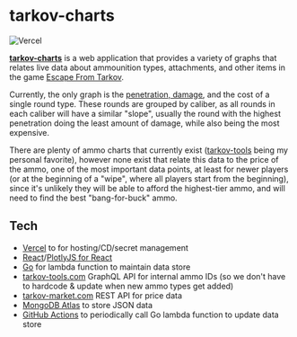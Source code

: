 <h1>tarkov-charts</h1>

![Vercel](https://therealsujitk-vercel-badge.vercel.app/?app=tarkov-ammo-3d)

[**tarkov-charts**](https://www.tarkov-charts.com/) is a web application that provides a variety of graphs that relates live data about ammounition types, attachments, and other items in the game [Escape From Tarkov](https://www.escapefromtarkov.com/). 

Currently, the only graph is the [penetration, damage](https://escapefromtarkov.fandom.com/wiki/Ballistics#Armor_penetration_tables), and the cost of a single round type. These rounds are grouped by caliber, as all rounds in each caliber will have a similar "slope", usually the round with the highest penetration doing the least amount of damage, while also being the most expensive.

There are plenty of ammo charts that currently exist ([tarkov-tools](https://tarkov-tools.com/ammo/) being my personal favorite), however none exist that relate this data to the price of the ammo, one of the most important data points, at least for newer players (or at the beginning of a "wipe", where all players start from the beginning), since it's unlikely they will be able to afford the highest-tier ammo, and will need to find the best "bang-for-buck" ammo.

<h2>Tech</h2>

- [Vercel](https://vercel.com/) to for hosting/CD/secret management
- [React](https://reactjs.org/)/[PlotlyJS for React](https://plotly.com/javascript/react/)
- [Go](https://golang.org/) for lambda function to maintain data store
- [tarkov-tools.com](https://tarkov-tools.com/) GraphQL API for internal ammo IDs (so we don't have to hardcode & update when new ammo types get added)
- [tarkov-market.com](https://tarkov-market.com/) REST API for price data
- [MongoDB Atlas](https://www.mongodb.com/cloud/atlas) to store JSON data
- [GitHub Actions](https://github.com/features/actions) to periodically call Go lambda function to update data store
